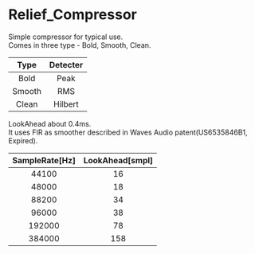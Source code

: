 # Relief_Compressor  

Simple compressor for typical use.  
Comes in three type - Bold, Smooth, Clean.  

|  Type  | Detecter |
|:------:|:--------:|
|  Bold  |   Peak   |
| Smooth |    RMS   |
|  Clean |  Hilbert |

LookAhead about 0.4ms.  
It uses FIR as smoother described in Waves Audio patent(US6535846B1, Expired).  

| SampleRate[Hz] | LookAhead[smpl] |
|:--------------:|:---------------:|
|      44100     |        16       |
|      48000     |        18       |
|      88200     |        34       |
|      96000     |        38       |
|     192000     |        78       |
|     384000     |       158       |
